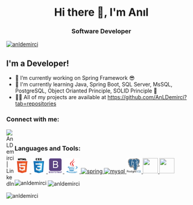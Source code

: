 <h1 align="center">Hi there 👋, I'm Anıl</h1>
<h3 align="center">Software Developer</h3>

<p align="left"> <a href="https://github.com/ryo-ma/github-profile-trophy"><img src="https://github-profile-trophy.vercel.app/?username=anldemirci" alt="anldemirci" /></a> </p>

## I'm a Developer!
- 🔭 I’m currently working on Spring Framework 😎
- 🌱 I'm currently learning Java, Spring Boot, SQL Server, MsSQL, PostgreSQL, Object Orianted Principle, SOLID Principle 🥳
- 👨‍💻 All of my projects are available at https://github.com/AnLDemirci?tab=repositories

### Connect with me: 
[<img align="left" alt="AnLDemirci | LinkedIn" width="22px" src="https://cdn.jsdelivr.net/npm/simple-icons@v3/icons/linkedin.svg" />][linkedin]
<br />

### Languages and Tools:
<p> 
<a href="https://www.w3.org/html/" target="_blank"> <img src="https://raw.githubusercontent.com/devicons/devicon/master/icons/html5/html5-original-wordmark.svg" alt="html5" width="40" height="40"/> </a> <a href="https://www.w3schools.com/css/" target="_blank"> <img src="https://raw.githubusercontent.com/devicons/devicon/master/icons/css3/css3-original-wordmark.svg" alt="css3" width="40" height="40"/> </a> <a href="https://getbootstrap.com" target="_blank"> <img src="https://raw.githubusercontent.com/devicons/devicon/master/icons/bootstrap/bootstrap-plain-wordmark.svg" alt="bootstrap" width="40" height="40"/> </a> <a href="https://www.java.com" target="_blank"> <img src="https://raw.githubusercontent.com/devicons/devicon/master/icons/java/java-original.svg" alt="java" width="40" height="40"/> <a href="https://spring.io" target="_blank"> <img src="https://brandslogos.com/wp-content/uploads/images/large/spring-logo.png" alt="spring" width="33" height="35"/> </a> <a href="https://www.microsoft.com/en-us/sql-server" target="_blank"> <img src="https://www.svgrepo.com/show/303229/microsoft-sql-server-logo.svg" alt="mysql" width="40" height="40"/> </a> <a href="https://www.postgresql.org" target="_blank"> <img src="https://raw.githubusercontent.com/devicons/devicon/master/icons/postgresql/postgresql-original-wordmark.svg" alt="postgresql" width="40" height="40"/> </a> <a href="https://tr.reactjs.org/" target="_blank"> <img src="https://upload.wikimedia.org/wikipedia/commons/a/a7/React-icon.svg" width="40" height="40"/> </a><a href="https://reactnative.dev/" target="_blank"> <img src="https://upload.wikimedia.org/wikipedia/commons/a/a7/React-icon.svg" width="40" height="40"/> </a>
</p> <p><img align="left" src="https://github-readme-stats.vercel.app/api/top-langs?username=anldemirci&show_icons=true&locale=en&layout=compact" alt="anldemirci" /></p>
<p>&nbsp;<img align="center" src="https://github-readme-stats.vercel.app/api?username=anldemirci&show_icons=true&locale=en" alt="anldemirci" /></p>
<p><img align="center" src="https://github-readme-streak-stats.herokuapp.com/?user=anldemirci&" alt="anldemirci" /></p>

[linkedin]: https://www.linkedin.com/in/mehmet-an%C4%B1l-demirci-506211159/
<!--
**AnLDemirci/AnLDemirci** is a ✨ _special_ ✨ repository because its `README.md` (this file) appears on your GitHub profile.

Here are some ideas to get you started:

- 🔭 I’m currently working on ...
- 🌱 I’m currently learning ...
- 👯 I’m looking to collaborate on ...
- 🤔 I’m looking for help with ...
- 💬 Ask me about ...
- 📫 How to reach me: ...
- 😄 Pronouns: ...
- ⚡ Fun fact: ...
-->
